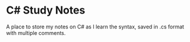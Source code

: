 # C# Study Notes

A place to store my notes on C# as I learn the syntax, saved in .cs format with multiple comments.